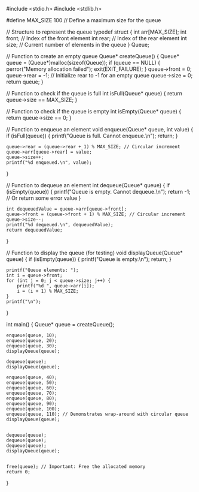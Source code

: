 #include <stdio.h>
#include <stdlib.h>

#define MAX_SIZE 100 // Define a maximum size for the queue

// Structure to represent the queue
typedef struct {
    int arr[MAX_SIZE];
    int front; // Index of the front element
    int rear;  // Index of the rear element
    int size;  // Current number of elements in the queue
} Queue;

// Function to create an empty queue
Queue* createQueue() {
    Queue* queue = (Queue*)malloc(sizeof(Queue));
    if (queue == NULL) {
        perror("Memory allocation failed");
        exit(EXIT_FAILURE);
    }
    queue->front = 0;
    queue->rear = -1; // Initialize rear to -1 for an empty queue
    queue->size = 0;
    return queue;
}

// Function to check if the queue is full
int isFull(Queue* queue) {
    return queue->size == MAX_SIZE;
}

// Function to check if the queue is empty
int isEmpty(Queue* queue) {
    return queue->size == 0;
}

// Function to enqueue an element
void enqueue(Queue* queue, int value) {
    if (isFull(queue)) {
        printf("Queue is full. Cannot enqueue.\n");
        return;
    }

    queue->rear = (queue->rear + 1) % MAX_SIZE; // Circular increment
    queue->arr[queue->rear] = value;
    queue->size++;
    printf("%d enqueued.\n", value);
}

// Function to dequeue an element
int dequeue(Queue* queue) {
    if (isEmpty(queue)) {
        printf("Queue is empty. Cannot dequeue.\n");
        return -1; // Or return some error value
    }

    int dequeuedValue = queue->arr[queue->front];
    queue->front = (queue->front + 1) % MAX_SIZE; // Circular increment
    queue->size--;
    printf("%d dequeued.\n", dequeuedValue);
    return dequeuedValue;
}

// Function to display the queue (for testing)
void displayQueue(Queue* queue) {
    if (isEmpty(queue)) {
        printf("Queue is empty.\n");
        return;
    }

    printf("Queue elements: ");
    int i = queue->front;
    for (int j = 0; j < queue->size; j++) {
        printf("%d ", queue->arr[i]);
        i = (i + 1) % MAX_SIZE;
    }
    printf("\n");
}


int main() {
    Queue* queue = createQueue();

    enqueue(queue, 10);
    enqueue(queue, 20);
    enqueue(queue, 30);
    displayQueue(queue);

    dequeue(queue);
    displayQueue(queue);

    enqueue(queue, 40);
    enqueue(queue, 50);
    enqueue(queue, 60);
    enqueue(queue, 70);
    enqueue(queue, 80);
    enqueue(queue, 90);
    enqueue(queue, 100);
    enqueue(queue, 110); // Demonstrates wrap-around with circular queue
    displayQueue(queue);


    dequeue(queue);
    dequeue(queue);
    dequeue(queue);
    displayQueue(queue);


    free(queue); // Important: Free the allocated memory
    return 0;
}
